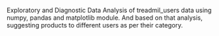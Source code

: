Exploratory and Diagnostic Data Analysis of treadmil_users data using numpy, pandas and matplotlib module. And based on that analysis, suggesting products to different users as per their category.
